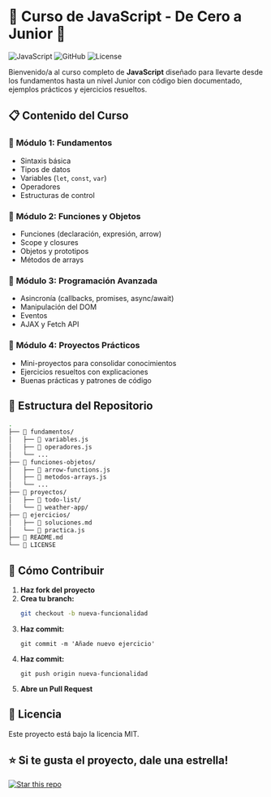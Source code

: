 # 🚀 Curso de JavaScript - De Cero a Junior 🚀

![JavaScript](https://img.shields.io/badge/JavaScript-F7DF1E?style=for-the-badge&logo=javascript&logoColor=black)
![GitHub](https://img.shields.io/badge/GitHub-100000?style=for-the-badge&logo=github&logoColor=white)
![License](https://img.shields.io/badge/License-MIT-blue)

Bienvenido/a al curso completo de **JavaScript** diseñado para llevarte desde los fundamentos hasta un nivel Junior con código bien documentado, ejemplos prácticos y ejercicios resueltos.

## 📋 Contenido del Curso

### 📌 **Módulo 1: Fundamentos**
- Sintaxis básica
- Tipos de datos
- Variables (`let`, `const`, `var`)
- Operadores
- Estructuras de control

### 📌 **Módulo 2: Funciones y Objetos**
- Funciones (declaración, expresión, arrow)
- Scope y closures
- Objetos y prototipos
- Métodos de arrays

### 📌 **Módulo 3: Programación Avanzada**
- Asincronía (callbacks, promises, async/await)
- Manipulación del DOM
- Eventos
- AJAX y Fetch API

### 📌 **Módulo 4: Proyectos Prácticos**
- Mini-proyectos para consolidar conocimientos
- Ejercicios resueltos con explicaciones
- Buenas prácticas y patrones de código

## 📂 Estructura del Repositorio

```bash
.
├── 📁 fundamentos/
│   ├── 📄 variables.js
│   ├── 📄 operadores.js
│   └── ...
├── 📁 funciones-objetos/
│   ├── 📄 arrow-functions.js
│   ├── 📄 metodos-arrays.js
│   └── ...
├── 📁 proyectos/
│   ├── 📁 todo-list/
│   └── 📁 weather-app/
├── 📁 ejercicios/
│   ├── 📄 soluciones.md
│   └── 📄 practica.js
├── 📄 README.md
└── 📄 LICENSE
```

## 🤝 Cómo Contribuir

1. **Haz fork del proyecto**  
2. **Crea tu branch:**  
   ```bash
   git checkout -b nueva-funcionalidad
   ```
3. **Haz commit:**
   ```
   git commit -m 'Añade nuevo ejercicio'
   ```
4. **Haz commit:**
   ```
   git push origin nueva-funcionalidad
   ```
5. **Abre un Pull Request**

## 📜 Licencia
Este proyecto está bajo la licencia MIT.


## ⭐ Si te gusta el proyecto, dale una estrella!

[![Star this repo](https://img.shields.io/github/stars/tu-usuario/tu-repositorio?style=social)]((https://github.com/rogodev/JavaScript_Course/))

